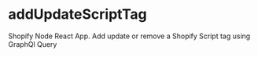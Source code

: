 # addUpdateScriptTag
Shopify Node React App. Add update or remove a Shopify Script tag using GraphQl Query

